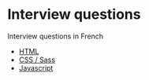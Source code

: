 # Interview questions

Interview questions in French

- [HTML](https://github.com/simuse/interview-questions/blob/master/html.md)
- [CSS / Sass](https://github.com/simuse/interview-questions/blob/master/css-sass.md)
- [Javascript](https://github.com/simuse/interview-questions/blob/master/javascript.md)
